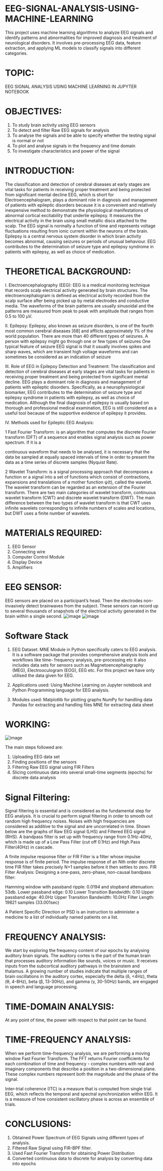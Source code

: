 # EEG-SIGNAL-ANALYSIS-USING-MACHINE-LEARNING
This project uses machine learning algorithms to analyze EEG signals and identify patterns and abnormalities for improved diagnosis and treatment of neurological disorders. It involves pre-processing EEG data, feature extraction, and applying ML models to classify signals into different categories.

# TOPIC:
EEG SIGNAL ANALYSIS USING MACHINE LEARNING IN JUPYTER NOTEBOOK

# OBJECTIVES:
1. To study brain activity using EEG sensors
2. To detect and filter Raw EEG signals for analysis
3. To analyse the signals and be able to specify whether the testing signal is normal or not
4. To plot and analyse signals in the frequency and time domain
5. To investigate characteristics and power of the signal

# INTRODUCTION:
The classification and detection of cerebral diseases at early stages are vital tasks
for patients in receiving proper treatment and being protected from significant
mental decline
EEG, which is short for Electroencephalogram, plays a dominant role in diagnosis
and management of patients with epileptic disorders because it is a convenient
and relatively inexpensive method to demonstrate the physiological
manifestations of abnormal cortical excitability that underlie epilepsy. It measures
the electrical activity in the brain using small metallic discs attached to the scalp.
The EEG signal is normally a function of time and represents voltage fluctuations
resulting from ionic current within the neurons of the brain.
Epilepsy is a central nervous system disorder in which brain activity becomes
abnormal, causing seizures or periods of unusual behaviour.
EEG contributes to the determination of seizure type and epilepsy syndrome in
patients with epilepsy, as well as choice of medication.

# THEORETICAL BACKGROUND:

I. Electroencephalography (EEG):
EEG is a medical monitoring technique that records scalp electrical activity
generated by brain structures. The electroencephalogram is defined as
electrical activity recorded from the scalp surface after being picked up by
metal electrodes and conductive media. The waveforms of the brain patterns
are usually sinusoidal and the patterns are measured from peak to peak with
amplitude that ranges from 0.5 to 100 μV.

II. Epilepsy:
Epilepsy, also known as seizure disorders, is one of the fourth most common
cerebral diseases [68] and afflicts approximately 1% of the world population.
There are more than 40 different types of seizures. A person with epilepsy
might go through one or few types of seizures
One typical feature of seizure EEG signal is that it usually involves spikes and
sharp waves, which are transient high voltage waveforms and can sometimes
be considered as an indication of seizure

III. Role of EEG in Epilepsy Detection and Treatment:
The classification and detection of cerebral diseases at early stages are vital
tasks for patients in receiving proper treatment and being protected from
significant mental decline. EEG plays a dominant role in diagnosis and
management of patients with epileptic disorders.
Specifically, as a neurophysiological biomarker, EEG contributes to the
determination of seizure type and epilepsy syndrome in patients with epilepsy,
as well as choice of medication. Although the final diagnosis of epilepsy is
usually based on thorough and professional medical examination, EEG is still
considered as a useful tool because of the supportive evidence of epilepsy it
provides.

IV. Methods used for Epileptic EEG Analysis:

1 Fast Fourier Transform:
is an algorithm that computes the discrete Fourier transform (DFT) of a
sequence and enables signal analysis such as power spectrum. If it is a

continuous waveform that needs to be analysed, it is necessary that the
data be sampled at equally spaced intervals of time in order to present
the data as a time series of discrete samples (Nyquist Rate).

2 Wavelet Transform:
is a signal processing approach that decomposes a function or a signal
into a set of functions which consist of contractions, expansions and
translations of a mother function ψ(t), called the wavelet.
The wavelet transform can be regarded as an extension of the Fourier
transform. There are two main categories of wavelet transform,
continuous wavelet transform (CWT) and discrete wavelet transform
(DWT). The main difference between the two types of wavelet transform
is that CWT uses infinite wavelets corresponding to infinite numbers of
scales and locations, but DWT uses a finite number of wavelets.

# MATERIALS REQUIRED:
1. EEG Sensor
2. Connecting wire
3. Computer Control Module
4. Display Device
5. Amplifiers

# EEG SENSOR:
EEG sensors are placed on a participant’s head. Then the electrodes non-invasively
detect brainwaves from the subject. These sensors can record up to several
thousands of snapshots of the electrical activity generated in the brain within a single
second.
![image](https://user-images.githubusercontent.com/126688687/229298585-32cb784b-7ac5-4eac-970b-3961fefec537.png)
![image](https://user-images.githubusercontent.com/126688687/229298605-b0fdc110-99fe-4de7-933f-cea155fca214.png)

# Software Stack
1. EEG Dataset:
MNE Module in Python specifically caters to EEG analysis. It is a software package that provides comprehensive analysis tools and workflows like time-
frequency analysis, pre-processing etc It also includes data sets for sensors such as Magnetoencephalography (MEG), Electrooculogram (EOG), EEG etc.
For this project we have only utilised the data given for EEG.

2. Applications used:
Using Machine Learning on Jupyter notebook and Python Programming language for EEG analysis.

3. Modules used:
Matplotlib for plotting graphs
NumPy for handling data
Pandas for extracting and handling files
MNE for extracting data sheet

# WORKING:
![image](https://user-images.githubusercontent.com/126688687/229298658-4867c267-9679-4605-b7b2-b8235e5bc66b.png)

The main steps followed are:
1. Uploading EEG data set
2. Finding positions of the sensors
3. Filtering Raw EEG signal using FIR Filters
4. Slicing continuous data into several small-time segments (epochs) for
discrete data analysis

# Signal Filtering:
Signal filtering is essential and is considered as the fundamental step for EEG analysis.
It is crucial to perform signal filtering in order to smooth out random high frequency
noises. Noises with high frequencies are considered as additive to the signal and are
uncorrelated in time. Shown below are the graphs of Raw EEG signal (LHS) and
Filtered EEG signal (RHS).
A bandpass filter is set up with frequency range from 0.1Hz-40Hz, which is made up
of a Low Pass Filter (cut off 0.1Hz) and High Pass Filter(40Hz) in cascade.

A finite impulse response filter or FIR Filter is a filter whose impulse
response is of finite period. The impulse response of an Nth order
discrete time FIR filter takes precisely N+1 samples before it then settles
to zero.
FIR Filter Analysis:
Designing a one-pass, zero-phase, non-causal bandpass filter:

Hamming window with passband ripple: 0.0194 and stopband
attenuation: 53db.
Lower passband edge: 0.10
Lower Transition Bandwidth: 0.10
Upper passband edge: 40.0Hz
Upper Transition Bandwidth: 10.0Hz
Filter Length: 19821 samples (33.001sec)

A Patient Specific Direction or PSD is an instruction to administer a medicine to a list
of individually named patients on a list.

# FREQUENCY ANALYSIS:
We start by exploring the frequency content of our epochs by analysing auditory
brain signals.
The auditory cortex is the part of the human brain that processes auditory
information like sounds, voices or music. It receives inputs from the subcortical
auditory pathways in the brainstem and thalamus.
A growing number of studies indicate that multiple ranges of brain oscillations in the
auditory cortex, especially the delta (δ, <4Hz), theta (θ, 4-8Hz), beta (β, 13-30Hz), and
gamma (γ, 30-50Hz) bands, are engaged in speech and language processing.

# TIME-DOMAIN ANALYSIS:
At any point of time, the power with respect to that point can be found.

# TIME-FREQUENCY ANALYSIS:
When we perform time-frequency analysis, we are performing a moving
window Fast Fourier Transform. The FFT returns Fourier coefficients for each
combination of time and frequency - complex numbers with real and imaginary
components that describe a position in a two-dimensional plane. These
complex numbers represent both the magnitude and the phase of the signal.

Inter-trial coherence (ITC) is a measure that is computed from single trial EEG,
which reflects the temporal and spectral synchronization within EEG. It is a
measure of how consistent oscillatory phase is across an ensemble of trials.

# CONCLUSIONS:
1. Obtained Power Spectrum of EEG Signals using different types of analysis.
2. Filtered Raw Signal using FIR-BPF filter.
3. Used Fast Fourier Transform for obtaining Power Distribution
4. Converted continuous data to discrete for analysis by converting data into epochs
